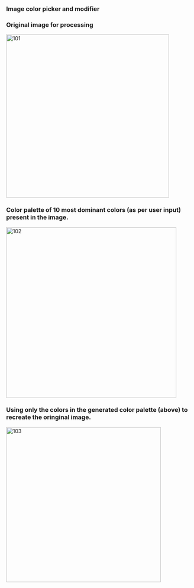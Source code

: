 <h3>Image color picker and modifier</h3>
<h3>Original image for processing</h3>
<img width="440" alt="101" src="https://github.com/abhiraj860/Image-color-picker-and-modifier/assets/129293832/295caf77-22f6-416f-8595-0572c27331d1">
<h3>Color palette of 10 most dominant colors (as per user input) present in the image.</h3>
<img width="460" alt="102" src="https://github.com/abhiraj860/Image-color-picker-and-modifier/assets/129293832/1315d2ec-d05d-4137-b6a7-8fd05a119260">
<h3>Using only the colors in the generated color palette (above) to recreate the oringinal image.</h3>
<img width="418" alt="103" src="https://github.com/abhiraj860/Image-color-picker-and-modifier/assets/129293832/82d46179-2059-4bac-bdb4-0da269ca0f51">
